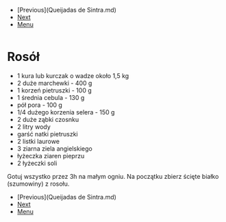 <!-- Navigation Menu Start -->

- [Previous](Queijadas de Sintra.md)
- [Next](Sernik.md)
- [Menu](README.md)

<div style="margin-bottom: 50px"></div>

<!-- /Navigation Menu Start -->

# Rosół

- 1 kura lub kurczak o wadze około 1,5 kg
- 2 duże marchewki - 400 g
- 1 korzeń pietruszki - 100 g
- 1 średnia cebula - 130 g
- pół pora - 100 g
- 1/4 dużego korzenia selera - 150 g
- 2 duże ząbki czosnku
- 2 litry wody
- garść natki pietruszki
- 2 listki laurowe
- 3 ziarna ziela angielskiego
- łyżeczka ziaren pieprzu
- 2 łyżeczki soli

Gotuj wszystko przez 3h na małym ogniu. Na początku zbierz ścięte białko (szumowiny) z rosołu.

<!-- Navigation Menu End -->

- [Previous](Queijadas de Sintra.md)
- [Next](Sernik.md)
- [Menu](README.md)

<div style="margin-bottom: 50px"></div>

<!-- /Navigation Menu End -->